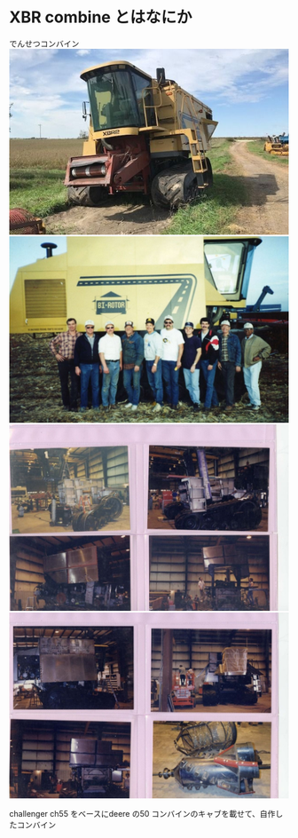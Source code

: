 # XBR combine とはなにか

でんせつコンバイン
![](./img/xbr/IMG_5806.JPG)
![](./img/xbr/IMG_5807.JPG)
![](./img/xbr/IMG_5808.JPG)
![](./img/xbr/IMG_5809.JPG)

challenger ch55 をベースにdeere の50 コンバインのキャブを載せて、自作したコンバイン


